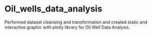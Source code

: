 # Oil_wells_data_analysis

Performed dataset cleansing and transformation and created static and interactive graphic with plotly library for Oil Well Data Analysis.
